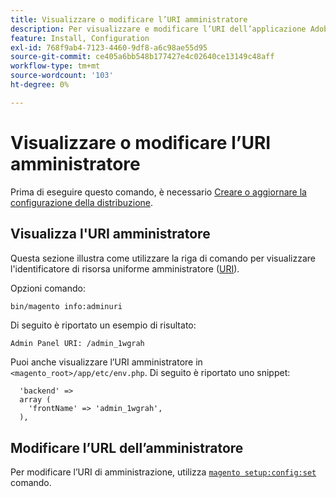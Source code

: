 ```yaml
---
title: Visualizzare o modificare l’URI amministratore
description: Per visualizzare e modificare l’URI dell’applicazione Adobe Commerce o Magenti Open Source Admin, segui la procedura riportata di seguito.
feature: Install, Configuration
exl-id: 768f9ab4-7123-4460-9df8-a6c98ae55d95
source-git-commit: ce405a6bb548b177427e4c02640ce13149c48aff
workflow-type: tm+mt
source-wordcount: '103'
ht-degree: 0%

---
```


# Visualizzare o modificare l’URI amministratore

Prima di eseguire questo comando, è necessario [Creare o aggiornare la configurazione della distribuzione](deployment.md).

## Visualizza l&#39;URI amministratore

Questa sezione illustra come utilizzare la riga di comando per visualizzare l&#39;identificatore di risorsa uniforme amministratore ([URI](https://www.w3.org/Protocols/rfc2616/rfc2616-sec3.html#sec3.2)).

Opzioni comando:

```bash
bin/magento info:adminuri
```

Di seguito è riportato un esempio di risultato:

```terminal
Admin Panel URI: /admin_1wgrah
```

Puoi anche visualizzare l’URI amministratore in `<magento_root>/app/etc/env.php`. Di seguito è riportato uno snippet:

```php?start_inline=1
  'backend' =>
  array (
    'frontName' => 'admin_1wgrah',
  ),
```

## Modificare l’URL dell’amministratore

Per modificare l’URI di amministrazione, utilizza [`magento setup:config:set`](deployment.md) comando.
